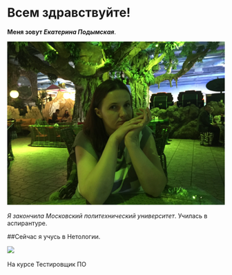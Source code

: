 # Всем здравствуйте!


**Меня зовут _Екатерина Подымская_**.



![](/Kate.jpg)

_Я закончила Московский политехнический университет_. 
Училась в аспирантуре.

##Сейчас я учусь в Нетологии.

![](https://u.netology.ngcdn.ru/tilda/uploads/images/main.svg)

На курсе Тестировщик ПО
